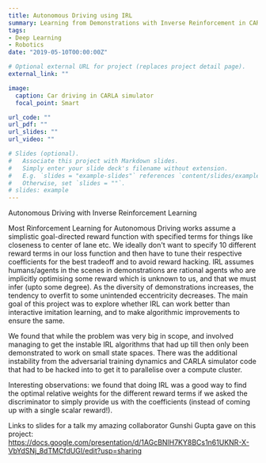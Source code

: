 ```yaml
---
title: Autonomous Driving using IRL
summary: Learning from Demonstrations with Inverse Reinforcement in CARLA
tags:
- Deep Learning
- Robotics
date: "2019-05-10T00:00:00Z"

# Optional external URL for project (replaces project detail page).
external_link: ""

image:
  caption: Car driving in CARLA simulator
  focal_point: Smart

url_code: ""
url_pdf: ""
url_slides: ""
url_video: ""

# Slides (optional).
#   Associate this project with Markdown slides.
#   Simply enter your slide deck's filename without extension.
#   E.g. `slides = "example-slides"` references `content/slides/example-slides.md`.
#   Otherwise, set `slides = ""`.
# slides: example
---
```


Autonomous Driving with Inverse Reinforcement Learning

Most Rinforcement Learning for Autonomous Driving works assume a simplistic goal-directed reward function with specified terms for things like closeness to center of lane etc. We ideally don't want to specify 10 different reward terms in our loss function and then have to tune their respective coefficients for the best tradeoff and to avoid reward hacking. IRL assumes humans/agents in the scenes in demonstrations are rational agents who are implicitly optimising some reward which is unknown to us, and that we must infer (upto some degree). As the diversity of demonstrations increases, the tendency to overfit to some unintended eccentricity decreases. The main goal of this project was to explore whether IRL can work better than interactive imitation learning, and to make algorithmic improvements to ensure the same.

We found that while the problem was very big in scope, and involved managing to get the instable IRL algorithms that had up till then only been demonstrated to work on small state spaces. There was the additional instability from the adversarial training dynamics and CARLA simulator code that had to be hacked into to get it to parallelise over a compute cluster.

Interesting observations: we found that doing IRL was a good way to find the optimal relative weights for the different reward terms if we asked the discriminator to simply provide us with the coefficients (instead of coming up with a single scalar reward!).

Links to slides for a talk my amazing collaborator Gunshi Gupta gave on this project: https://docs.google.com/presentation/d/1AGcBNlH7KY8BCs1n61UKNR-X-VbYdSNj_8dTMCfdUGI/edit?usp=sharing


